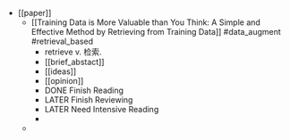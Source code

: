 - [[paper]]
	- [[Training Data is More Valuable than You Think: A Simple and Effective Method by Retrieving from Training Data]] #data_augment #retrieval_based
		- retrieve v. 检索.
		- [[brief_abstact]]
		- [[ideas]]
		- [[opinion]]
		- DONE Finish Reading
		- LATER Finish Reviewing
		- LATER Need Intensive Reading
		-
	-